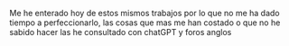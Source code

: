 Me he enterado hoy de estos mismos trabajos por lo que no me ha dado tiempo a perfeccionarlo, las cosas que mas me han costado o que no he sabido hacer las he consultado con chatGPT y foros anglos
